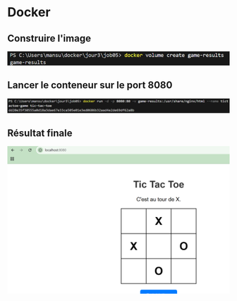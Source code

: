 # Docker

## Construire l'image

![alt text](images/132553.png)

## Lancer le conteneur sur le port 8080

![alt text](images/132637.png)

## Résultat finale

![alt text](images/132736.png)

